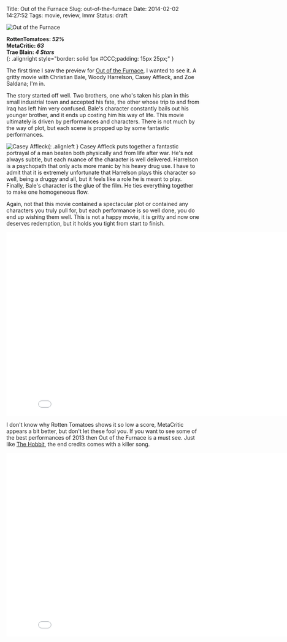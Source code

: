 Title: Out of the Furnace
Slug: out-of-the-furnace
Date: 2014-02-02 14:27:52
Tags: movie, review, lmmr
Status: draft

![Out of the Furnace]({filename}../static/images/2014/outofthefurnace.jpg "Out of the Furnace")

**RottenTomatoes: _52%_**<br />
**MetaCritic: _63_**<br />
**Trae Blain: _4 Stars_**<br />
{: .alignright style="border: solid 1px #CCC;padding: 15px 25px;" }

The first time I saw the preview for [Out of the Furnace][furnace], I wanted to see it.  A gritty movie with Christian Bale, Woody Harrelson, Casey Affleck, and Zoe Saldana; I'm in.

The story started off well.  Two brothers, one who's taken his plan in this small industrial town and accepted his fate, the other whose trip to and from Iraq has left him very confused.  Bale's character constantly bails out his younger brother, and it ends up costing him his way of life.  This movie ultimately is driven by performances and characters.  There is not much by the way of plot, but each scene is propped up by some fantastic performances.  

![Casey Affleck]({filename}../static/2014/caseyaffleck.jpg "Casey Affleck"){: .alignleft }
Casey Affleck puts together a fantastic portrayal of a man beaten both physically and from life after war.  He's not always subtle, but each nuance of the character is well delivered.  Harrelson is a psychopath that only acts more manic by his heavy drug use.  I have to admit that it is extremely unfortunate that Harrelson plays this character so well, being a druggy and all, but it feels like a role he is meant to play.  Finally, Bale's character is the glue of the film.  He ties everything together to make one homogeneous flow.  

Again, not that this movie contained a spectacular plot or contained any characters you truly pull for, but each performance is so well done, you do end up wishing them well.  This is not a happy movie, it is gritty and now one deserves redemption, but it holds you tight from start to finish.

<iframe width="853" height="480" src="//www.youtube-nocookie.com/embed/ClzRVlMhU2E?rel=0" frameborder="0" allowfullscreen></iframe>

I don't know why Rotten Tomatoes shows it so low a score, MetaCritic appears a bit better, but don't let these fool you.  If you want to see some of the best performances of 2013 then Out of the Furnace is a must see.  Just like [The Hobbit][hobbit], the end credits comes with a killer song.

<iframe width="853" height="480" src="//www.youtube-nocookie.com/embed/hNPO_u0kMng?rel=0" frameborder="0" allowfullscreen></iframe>

[furnace]: https://www.rottentomatoes.com/m/out_of_the_furnace/
[hobbit]: {filename}./the-hobbit-the-desolation-of-smaug.md

